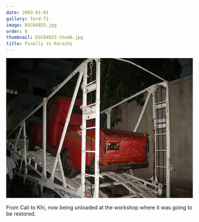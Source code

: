 ```yaml
---
date: 2003-01-01
gallery: ford-f1
image: DSC04925.jpg
order: 6
thumbnail: DSC04925-thumb.jpg
title: Finally in Karachi
---
```


![Finally in Karachi](./DSC04925.jpg)

From Cali to Khi, now being unloaded at the workshop where it was going to be restored.